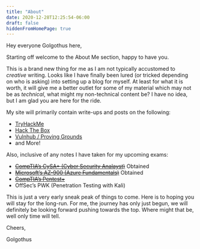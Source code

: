 ```yaml
---
title: "About"
date: 2020-12-28T12:25:54-06:00
draft: false
hiddenFromHomePage: true
---
```


Hey everyone Golgothus here,

Starting off welcome to the About Me section, happy to have you.

This is a brand new thing for me as I am not typically accustomed to *creative* writing. Looks like I have finally been lured (or tricked depending on who is asking) into setting up a blog for myself. At least for what it is worth, it will give me a better outlet for some of my material which may not be as *technical*, what might my non-technical content be? I have no idea, but I am glad you are here for the ride.

My site will primarily contain write-ups and posts on the following:
- [TryHackMe](https://www.tryhackme.com)
- [Hack The Box](https://www.hackthebox.com)
- [Vulnhub / Proving Grounds](https://www.vulnhub.com/)
- and More!

Also, inclusive of any notes I have taken for my upcoming exams:
- [~~CompTIA’s CySA+ (Cyber Security Analayst)~~](https://www.youracclaim.com/users/zachary-k.d4afa48b) Obtained
- [~~Microsoft’s AZ-900 (Azure Fundamentals)~~](https://www.youracclaim.com/users/zachary-k.d4afa48b) Obtained
- [~~CompTIA’s Pentest+~~](https://www.credly.com/users/zachary-k.d4afa48b/badges)
- OffSec’s PWK (Penetration Testing with Kali)

This is just a very early sneak peak of things to come. Here is to hoping you will stay for the long-run. For me, the journey has only just begun, we will definitely be looking forward pushing towards the top. Where might that be, well only time will tell.

Cheers,

Golgothus

